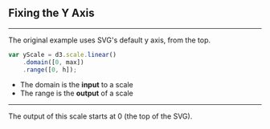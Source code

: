 ## Fixing the Y Axis

***

The original example uses SVG's default y axis, from the top.

``` javascript
var yScale = d3.scale.linear()
	.domain([0, max])
	.range([0, h]);
```

* The domain is the __input__ to a scale
* The range is the __output__ of a scale

***

The output of this scale starts at 0 (the top of the SVG).


